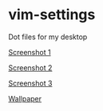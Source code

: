 # vim-settings
Dot files for my desktop

[Screenshot 1](https://raw.githubusercontent.com/s-zeng/vim-settings/master/Pictures/Desktop1.png)

[Screenshot 2](https://raw.githubusercontent.com/s-zeng/vim-settings/master/Pictures/Desktop3.png)

[Screenshot 3](https://raw.githubusercontent.com/s-zeng/vim-settings/master/Pictures/screenfetch.png)

[Wallpaper](https://raw.githubusercontent.com/s-zeng/vim-settings/master/Pictures/Wallpaper.jpg)
